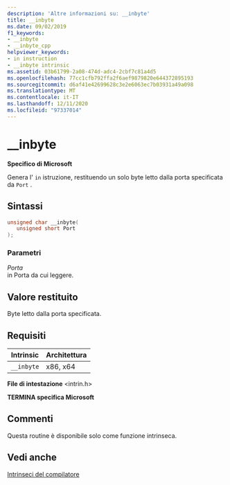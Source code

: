 ```yaml
---
description: 'Altre informazioni su: __inbyte'
title: __inbyte
ms.date: 09/02/2019
f1_keywords:
- __inbyte
- __inbyte_cpp
helpviewer_keywords:
- in instruction
- __inbyte intrinsic
ms.assetid: 03b61799-2a08-474d-adc4-2cbf7c81a4d5
ms.openlocfilehash: 77cc1cfb792ffa2f6aef9879820e644372895193
ms.sourcegitcommit: d6af41e42699628c3e2e6063ec7b03931a49a098
ms.translationtype: MT
ms.contentlocale: it-IT
ms.lasthandoff: 12/11/2020
ms.locfileid: "97337014"
---
```

# <a name="__inbyte"></a>__inbyte

**Specifico di Microsoft**

Genera l' `in` istruzione, restituendo un solo byte letto dalla porta specificata da `Port` .

## <a name="syntax"></a>Sintassi

```C
unsigned char __inbyte(
   unsigned short Port
);
```

### <a name="parameters"></a>Parametri

*Porta*\
in Porta da cui leggere.

## <a name="return-value"></a>Valore restituito

Byte letto dalla porta specificata.

## <a name="requirements"></a>Requisiti

|Intrinsic|Architettura|
|---------------|------------------|
|`__inbyte`|x86, x64|

**File di intestazione** \<intrin.h>

**TERMINA specifica Microsoft**

## <a name="remarks"></a>Commenti

Questa routine è disponibile solo come funzione intrinseca.

## <a name="see-also"></a>Vedi anche

[Intrinseci del compilatore](../intrinsics/compiler-intrinsics.md)
